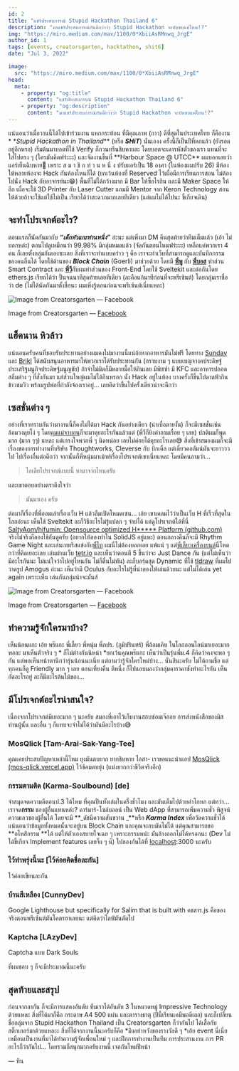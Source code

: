 ```yaml
---
id: 2
title: "แชร์ประสบการณ์ Stupid Hackathon Thailand 6"
description: "มาแชร์ประสบการณ์กันดีกว่าว่า Stupid Hackathon จะบัดซบแค่ไหน!?"
img: "https://miro.medium.com/max/1100/0*XbiiAsRMnwq_JrgE"
author_id: 1
tags: [events, creatorsgarten, hacktathon, shit6]
date: "Jul 3, 2022"

image:
  src: "https://miro.medium.com/max/1100/0*XbiiAsRMnwq_JrgE"
head:
  meta:
    - property: "og:title"
      content: "แชร์ประสบการณ์ Stupid Hackathon Thailand 6"
    - property: "og:description"
      content: "มาแชร์ประสบการณ์กันดีกว่าว่า Stupid Hackathon จะบัดซบแค่ไหน!?"
---
```


แน่นอนว่าเมื่อวานนี้ได้ไปเข้าร่วมงาน แหกกระท้อน ที่มีคุณภาพ (กาว) ดีที่สุดในประเทศไทย ก็คืองาน \* \*_Stupid Hackathon in Thailand_** (หรือ **_SHiT_**) นั่นเองง
ครั้งนี้ก็เป็นปีที่หกแล้ว (ยังรอดอยู่อีกหรอ) เริ่มต้นมาบอตที่ใช้ Verify ก็กวนทรีนชิบหายละ โดยบอตจะเดารหัสตั๋วของเรา
แทนที่จะใส่ไปตรง ๆ (ใครมันคิดฟร่ะะะ) และจัดงานขึ้นที่ **Harbour Space @ UTCC\*\* ผมบอกเลยว่า แอร์เย็นฉิบหาย🥶 เพราะ ส ม า
ชิ ก ท่ า น ห นึ่ ง ปรับแอร์เป็น 18 องศา (ในห้องผมปรับ 26) มีห้องให้หลายห้องจะ Hack กันห้องไหนก็ได้ (ยกเว้นห้องที่
Reserved ไว้เผื่อมีการเรียนการสอน ไม่ต้องไปนั่ง Hack กับอาจารย์นะ😁) พื้นที่ไม่ได้กว้างมาก มี Bar ให้ซื้อไรกิน
และมี Maker Space ให้อีก เผื่อจะใช้ 3D Printer กับ Laser Cutter แถมมี Mentor จาก Keron Technology
สอนให้ด้วยถ้าจะใช้แต่ใช้ไม่เป็น เรียกได้ว่าสะดวกมากเลยทีเดียว (แต่ผมไม่ได้ไปนะ ขี้เกียจเดิน)

<div class="divider"></div>

## จะทำโปรเจกต์อะไร?

ตอนแรกก็นัดกันมากับ **_“เด็กหัวแกะท่านหนึ่ง”_** อ่ะนะ แต่เพิ่งมา DM คึนสุดท้ายว่าทีมเต็มแล้ว (เอ้า ไม่บอกหล่ะ)
ตอนไปดูเหมือนว่า 99.98% มีกลุ่มหมดแล้ว (จัดกันตอนไหนฟร่ะะะ) เหลือแค่พวกเรา 4 คน ก็เลยตั้งกลุ่มกันเองซะเลย
สิ่งที่เราจะทำแบบคร่าว ๆ คือ เราจะทำเว็บที่สามารถดูและบันทึกกรรมของคนอื่นได้ โดยใช้ด้านของ **_Block Chain_** (Goerli)
มาช่วยด้วย โดยมี [**พี่พู**](https://github.com/pumipatw) กับ [**พี่บอส**](https://github.com/0xNithi) ทำส่วน Smart
Contract และ [**พี่วี**](https://github.com/pavitpim40)กับผมทำส่วนของ Front-End โดยใช้ Sveltekit และต่อกันโดย ethers.js
เรียกได้ว่า ปั่นจนนาทีสุดท้ายเลยทีเดียว (ละคือแก้นาทีก่อนที่จะพรีเซ้นต์) โดยกลุ่มเราชื่อว่า de (ไม่ได้นัดกันมาตั้งชื่อนะ
ผมเพิ่งรู้ตอนก่อนจะพรีเซ้นต์เนี่ยแหละ)

![Image from Creatorsgarten — [Facebook](https://www.facebook.com/creatorsgarten/photos/pcb.1726128631053369/1726125307720368)](https://cdn-images-1.medium.com/max/4000/0*Hm-QyKdvwewRwyIM)<figcaption>
Image from
Creatorsgarten — [Facebook](https://www.facebook.com/creatorsgarten/photos/pcb.1726128631053369/1726125307720368)</figcaption>

<div class="divider"></div>

## แฮ็คนาน หิวล้าว

แน่นอนครับคนที่ชอบรับประทานอย่างผมคงไม่มางานนี้แน่ถ้าหากอาหารมันไม่ฟรี โดยทาง [Sunday](https://careers.easysunday.com/)
และ [Brikl](http://brikl.com/jobs) ได้สนับสนุนอาหารมาให้พวกเราได้รับประทานกัน (กราบงาม ๆ
แบบเบญจางคประดิษฐ์ประเสริฐมนูกิจประดิษฐ์มนูญขัย) ถ้าจำไม่ผิดก็มีหลายมื้อให้กินเลย มีพิซซ่า มี KFC และอาหารปลอดสลิ่มต่าง
ๆ ที่สั่งกันมา แต่ส่วนใหญ่ผมไม่ได้กินหรอก นั่ง Hack อยู่ในห้อง บางครั้งก็ขึ้นไปดาดฟ้ากินข้าวชมวิว
พร้อมรูปพ่อที่กำลังจ้องเราอยู่… เลยคิดว่าขึ้นไปครั้งเดียวน่าจะดีกว่า

<div class="divider"></div>

## เซสชั่นต่าง ๆ

อย่างที่เราทราบกันว่ามางานนี้ก็คงไม่ได้มา Hack กันอย่างเดียว (น่าเบื่อตายงั้น) ก็จะมีเซสชั่นเช่นล้อมวงคุยโง่ ๆ
โดย[คุมแม่จาบอน](https://twitter.com/Jabont)ก็จะมาคุยอะไรกันแล้วแต่ (พี่วีก็ยิงคำถามเรื่อย ๆ เลย) ปกติผมก็พูดมาก (มาก
ๆๆ) แหละ แต่เกรงใจพวกพี่ ๆ นิดหน่อย เลยไม่ค่อยได้คุยอะไรเลย😅 สิ่งที่เข้าสมองผมก็จะมีเรื่องของการทำงานที่บริษัท
Thoughtworks, Cleverse กับ บิกเคิ้ล แต่เดี๋ยวคอลัมน์มันจะยาวววไป ไปเรื่องอื่นต่อดีกว่า
จากนั้นก็พี่หนุ่มมาเม้าท์เรื่องโปรเจกต์เขาเนี่ยแหละ โดยมีคนถามว่า…

> ไอเดียโปรเจกต์แบบนี้ หามาจา่กไหนครับ

และเขาตอบอย่างตราตึงใจว่า

> มันมาเอง ครับ

ต่อมาก็เรื่องที่พี่ออมเล่าเรื่องเว็บ H แล้วลืมเปิดโหมดเซน… เอ้ย เขาเคลมไว้ว่าเป็นเว็บ H ที่เร็วที่สุดในโลกอ่ะนะ เห็นใช้
Sveltekit ละก็วิธีอะไรไม่รู้แปลก ๆ จำบ่ได้
แต่ดูโปรเจกต์ได้ที่นี่ [SaltyAom/hifumin: Opensource optimized H**\*** Platform (github.com)](https://github.com/SaltyAom/hifumin)
จริงไม่จริงก็ลองใช้กันดูครับ (อยากให้ลองทำใน SolidJS อยู่แหะ)
ตอนกลางคืนก็จะมี Rhythm Game Night และเล่นเททริสแข่งกับ[พี่ไท](http://dt.in.th) ผมนี่ไม่ต้องบอกเลย แพ้แน่ ๆ
แต่[พี่เลี้ยวเครื่องยนต์](http://leomotors.me)นี่โหดกว่าที่คิดเยอะเลย เล่นผ่านเว็บ [tetr.io](http://tetr.io)
และเห็นว่าตอนตี 5 ขึ้นว่าจะ Just Dance กัน (แต่ไม่เห็นว่ามีอะไรกันนะ ไม่แน่ใจว่าไปอยู่ไหนกัน ไม่ก็ตื่นไม่ทัน)
ละก็บอร์ฺดสุด Dynamic ที่ใช้ [tldraw](http://www.tldraw.com) ที่ผมไปวาดรูป Amogus อ่ะนะ เห็นว่ามี Oculus
กับอะไรไม่รู้ที่น่าลองให้เล่นด้วยนะ แต่ไม่ได้เล่น yet again เพราะเห็น เล่นกันกลุ่มน่าจะมันส์

![Image from Creatorsgarten — [Facebook](https://www.facebook.com/creatorsgarten/photos/pcb.1726038571062375/1726032674396298)](https://cdn-images-1.medium.com/max/4000/0*j5COan1Wuv3NPo_N)<figcaption>
Image from
Creatorsgarten — [Facebook](https://www.facebook.com/creatorsgarten/photos/pcb.1726038571062375/1726032674396298)</figcaption>

<div class="divider"></div>

## ทำความรู้จักใครมาบ้าง?

เห็นน้อนแกะ เอ้ย พร๊แกะ พี่เลี้ยว พี่หนุ่ม พี่ภปร. (ภูมิปรินทร์) พี่อ้อมเคิบ ในโลกออนไลน์มาเยอะมากพอละ มาเห็นตัวจริง ๆ *
ก็ไม่ต่างกันนิหน่า *ยกเว้นคุณพร๊แกะ เห็นว่าเป็นรุ่นพี่ม.4 ก็คิดว่าคงจะพอ ๆ กัน แต่พอเห็นหน้าตานึกว่ารุ่นน้อนนะเนี่ย
แต่ถามว่ารู้จักใครใหม่บ้าง… นั่นสินะครับ ไม่ได้ถามชื่อ แต่ทุกคนก็ดู Friendly มาก ๆ เลย ตอนเที่ยงคืน ตีหนึ่ง
ก็ไปแอบมองว่ากลุ่มคาราคาซังทำอะไรกัน เห็นอัดอะไรอยู่ ละก็มีอะไรต้นไม้ของ…

<div class="divider"></div>

## มีโปรเจกต์อะไรน่าสนใจ?

เนื่องจากโปรเจกต์มีเยอะมาก ๆ นะครับ สมองที่เอาไว้เก็บงานสอบซ่อมเจ๊ออย การส่งหนังสือของมิสท่านผู้นั้น และอื่น ๆ
ก็แทบจะจำไม่ได้ว่ามันมีอะไรบ้าง😅

<div class="p-2"></div>

### MosQlick \[Tam-Arai-Sak-Yang-Tee]

คุณเคยประสบปัญหาเหล่านี้ไหม ยุงมันตบยาก ยากชิบหาย ไอสา-
เราขอแนะนำแอป [MosQlick (mos-qlick.vercel.app)](https://mos-qlick.vercel.app/) ไว้ซ้อมตบยุ่ง (แม่งยากกว่าขีวิตจริงอีก)

<div class="p-2"></div>

### กรรมตามติด (Karma-Soulbound) \[de]

จำสมุดจดความดีตอนป.3 ได้ไหม ที่คุณปั่นทั้งเล่มในครึ่งชั่วโมง และมันเต็มไปด้วยคำโกหก แต่ทว่า… เราจด**กรรม**
ของผู้อื่นแทนหล่ะ?
คาร์มาร์-โซล์บอลน์ เป็น Web dApp ที่สามารถเพิ่มความชั่ว พิสูจน์ความเลวของผู้อื่นได้ โดยจะมี **_ดัชนีความสันขวาน _**หรือ
**_Karma Index_** เพื่อวัดความชั่วได้ แน่นอนว่าข้อมูลทั้งหมดนั้นจะอยู่บน Block Chain และคุณจะลบมันไม่ได้
แต่คุณสามารถขอ **อโหสิกรรม **ได้ แต่ให้ตัวเองสบายใจเฉย ๆ เพราะกรรมหน่ะ มันล้างออกไม่ได้หรอกนะ (Dev ไม่ได้ขี้เกียจ
Implement features เลยจิ๊ง ๆ น๊)
ไปลองกันได้ที่ [localhost](http://localhost:3000/):3000 นะครับ

<div class="p-2"></div>

### ไว้ทำพรุ่งนี้นะ \[ไว้ค่อยคิดชื่อละกัน]

ไว้ค่อยเขียนละกัน

<div class="p-2"></div>

### บ้านสีเหลือง \[CunnyDev]

Google Lighthouse but specifically for Salim that is built with คชสาร.js คือของจริงตอนพรีเซ้นต์มันโคตรฮาเลยนะ
แต่คิดว่าไลฟ์มันตัดไป

<div class="p-2"></div>

### Kaptcha \[LAzyDev]

Captcha แบบ Dark Souls

<div class="p-2"></div>

ที่ผมชอบ ๆ ก็จะมีประมาณนี้นะครับ

<div class="divider"></div>

## สุดท้ายและสรุป

ก่อนจากลากัน ก็จะมีการแสดงอันดับ ทีมเราได้อันดับ 3 ในหมวดหมู่ Impressive Technology ด้วยแหละ สิ่งที่ได้มาก็คือ กระดาษ A4
500 แผ่น และตารางธาตุ (ปีนี้เรียนเคมีพอดีเลอ) และก็เปลี่ยนชื่อกลุ่มจาก Stupid Hackathon Thailand เป็น Creatorsgarten
ก็ว่ากันไป ได้เสื้อกับสติ๊กเกอร์มาด้วยแหละะ
สิ่งที่ได้จากงานนี้นะครับก็คือ *มึงอย่าหวังของรางวัลดี ๆ *เอ้ย event นี่เนี่ยเหมือนเป็นงานที่มาได้ทำความรู้จักเพื่อนใหม่
ๆ และฝึกการทำงานเป็นทีม การประสานงาน การ PR อะไรก็ว่ากันไป… โดยรวมก็สนุกมากครับงานนี้ เจอกันใหม่ปีหน้า

— ทิน
